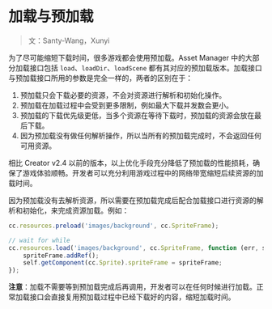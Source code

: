 # 加载与预加载

> 文：Santy-Wang，Xunyi

为了尽可能缩短下载时间，很多游戏都会使用预加载。Asset Manager 中的大部分加载接口包括 `load`、`loadDir`、`loadScene` 都有其对应的预加载版本。加载接口与预加载接口所用的参数是完全一样的，两者的区别在于：

1. 预加载只会下载必要的资源，不会对资源进行解析和初始化操作。
2. 预加载在加载过程中会受到更多限制，例如最大下载并发数会更小。
3. 预加载的下载优先级更低，当多个资源在等待下载时，预加载的资源会放在最后下载。
4. 因为预加载没有做任何解析操作，所以当所有的预加载完成时，不会返回任何可用资源。

相比 Creator v2.4 以前的版本，以上优化手段充分降低了预加载的性能损耗，确保了游戏体验顺畅。开发者可以充分利用游戏过程中的网络带宽缩短后续资源的加载时间。

因为预加载没有去解析资源，所以需要在预加载完成后配合加载接口进行资源的解析和初始化，来完成资源加载。例如：

```js
cc.resources.preload('images/background', cc.SpriteFrame);

// wait for while 
cc.resources.load('images/background', cc.SpriteFrame, function (err, spriteFrame) {
    spriteFrame.addRef();
    self.getComponent(cc.Sprite).spriteFrame = spriteFrame;
});
```

**注意**：加载不需要等到预加载完成后再调用，开发者可以在任何时候进行加载。正常加载接口会直接复用预加载过程中已经下载好的内容，缩短加载时间。

